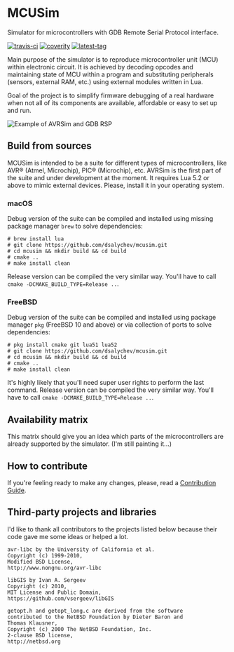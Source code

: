 MCUSim
======
Simulator for microcontrollers with GDB Remote Serial Protocol interface.    
    
[![travis-ci](https://img.shields.io/travis/dsalychev/mcusim.svg)](https://travis-ci.org/dsalychev/mcusim)
[![coverity](https://scan.coverity.com/projects/13784/badge.svg)](https://scan.coverity.com/projects/dsalychev-mcusim)
[![latest-tag](https://img.shields.io/github/tag/dsalychev/mcusim.svg)](https://github.com/dsalychev/mcusim/releases)

Main purpose of the simulator is to reproduce microcontroller unit (MCU)
within electronic circuit. It is achieved by decoding opcodes and
maintaining state of MCU within a program and substituting peripherals
(sensors, external RAM, etc.) using external modules written in Lua.

Goal of the project is to simplify firmware debugging of a real hardware
when not all of its components are available, affordable or easy to
set up and run.

![Example of AVRSim and GDB RSP](https://i.imgur.com/vRkcXQR.gif)

Build from sources
------------------
MCUSim is intended to be a suite for different types of microcontrollers, like
AVR® (Atmel, Microchip), PIC® (Microchip), etc. AVRSim is the first part of
the suite and under development at the moment. It requires Lua 5.2 or above
to mimic external devices. Please, install it in your operating
system.

### macOS
Debug version of the suite can be compiled and installed using missing
package manager `brew` to solve dependencies:

	# brew install lua
	# git clone https://github.com/dsalychev/mcusim.git
	# cd mcusim && mkdir build && cd build
	# cmake ..
	# make install clean

Release version can be compiled the very similar way. You'll have to call
`cmake -DCMAKE_BUILD_TYPE=Release ..`.

### FreeBSD
Debug version of the suite can be compiled and installed using package
manager `pkg` (FreeBSD 10 and above) or via collection of ports to solve
dependencies:

	# pkg install cmake git lua51 lua52
	# git clone https://github.com/dsalychev/mcusim.git
	# cd mcusim && mkdir build && cd build
	# cmake ..
	# make install clean

It's highly likely that you'll need super user rights to perform
the last command. Release version can be compiled the very similar way.
You'll have to call `cmake -DCMAKE_BUILD_TYPE=Release ..`.

Availability matrix
-------------------
This matrix should give you an idea which parts of the microcontrollers are
already supported by the simulator.
(I'm still painting it...)

How to contribute
-----------------
If you're feeling ready to make any changes, please, read a
[Contribution Guide](https://github.com/dsalychev/mcusim/blob/master/CONTRIBUTING.md).

Third-party projects and libraries
----------------------------------
I'd like to thank all contributors to the projects listed below because their
code gave me some ideas or helped a lot.

	avr-libc by the University of California et al.
	Copyright (c) 1999-2010,
	Modified BSD License,
	http://www.nongnu.org/avr-libc

	libGIS by Ivan A. Sergeev
	Copyright (c) 2010,
	MIT License and Public Domain,
	https://github.com/vsergeev/libGIS

	getopt.h and getopt_long.c are derived from the software
	contributed to the NetBSD Foundation by Dieter Baron and
	Thomas Klausner,
	Copyright (c) 2000 The NetBSD Foundation, Inc.
	2-clause BSD license,
	http://netbsd.org

